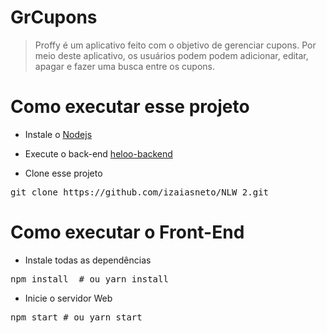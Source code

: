 
# GrCupons

> Proffy é um aplicativo feito com o objetivo de gerenciar cupons. Por meio deste aplicativo, os usuários podem podem adicionar, editar, apagar e fazer uma busca entre os cupons. 

# Como executar esse projeto

- Instale o [Nodejs](https://nodejs.org/en/)
- Execute o back-end [heloo-backend](https://github.com/izaiasneto/heloo-backend) 

- Clone esse projeto

<pre>git clone https://github.com/izaiasneto/NLW_2.git</pre>


# Como executar o Front-End

- Instale todas as dependências

<pre>npm install  # ou yarn install</pre>

- Inicie o servidor Web

<pre>npm start # ou yarn start</pre>
